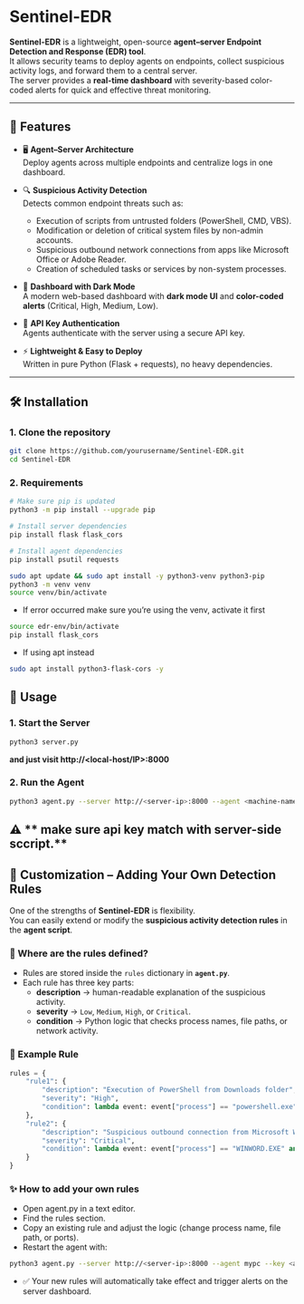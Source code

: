 # Sentinel-EDR

**Sentinel-EDR** is a lightweight, open-source **agent–server Endpoint Detection and Response (EDR) tool**.  
It allows security teams to deploy agents on endpoints, collect suspicious activity logs, and forward them to a central server.  
The server provides a **real-time dashboard** with severity-based color-coded alerts for quick and effective threat monitoring.

---

## 🚀 Features

- 🖥️ **Agent–Server Architecture**  
  Deploy agents across multiple endpoints and centralize logs in one dashboard.  

- 🔍 **Suspicious Activity Detection**  
  Detects common endpoint threats such as:  
  - Execution of scripts from untrusted folders (PowerShell, CMD, VBS).  
  - Modification or deletion of critical system files by non-admin accounts.  
  - Suspicious outbound network connections from apps like Microsoft Office or Adobe Reader.  
  - Creation of scheduled tasks or services by non-system processes.  

- 🎨 **Dashboard with Dark Mode**  
  A modern web-based dashboard with **dark mode UI** and **color-coded alerts** (Critical, High, Medium, Low).  

- 🔑 **API Key Authentication**  
  Agents authenticate with the server using a secure API key.  

- ⚡ **Lightweight & Easy to Deploy**  
  Written in pure Python (Flask + requests), no heavy dependencies.  

---

## 🛠️ Installation

### 1. Clone the repository
```bash
git clone https://github.com/yourusername/Sentinel-EDR.git
cd Sentinel-EDR
```

### 2. Requirements
```bash
# Make sure pip is updated
python3 -m pip install --upgrade pip

# Install server dependencies
pip install flask flask_cors

# Install agent dependencies
pip install psutil requests

sudo apt update && sudo apt install -y python3-venv python3-pip
python3 -m venv venv
source venv/bin/activate
```
- If error occurred make sure you’re using the venv, activate it first
```bash
source edr-env/bin/activate
pip install flask_cors
```
- If using apt instead
```bash
sudo apt install python3-flask-cors -y
```

## 📡 Usage

### 1. Start the Server
```bash
python3 server.py
```
**and just visit http://<local-host/IP>:8000**
### 2. Run the Agent
```bash
python3 agent.py --server http://<server-ip>:8000 --agent <machine-name> --key <api-key>
```
⚠️ ** make sure api key match with server-side sccript.**
---

## 🔧 Customization – Adding Your Own Detection Rules  

One of the strengths of **Sentinel-EDR** is flexibility.  
You can easily extend or modify the **suspicious activity detection rules** in the **agent script**.  

### 📌 Where are the rules defined?  
- Rules are stored inside the `rules` dictionary in **`agent.py`**.  
- Each rule has three key parts:  
  - **description** → human-readable explanation of the suspicious activity.  
  - **severity** → `Low`, `Medium`, `High`, or `Critical`.  
  - **condition** → Python logic that checks process names, file paths, or network activity.  

### 📝 Example Rule  
```python
rules = {
    "rule1": {
        "description": "Execution of PowerShell from Downloads folder",
        "severity": "High",
        "condition": lambda event: event["process"] == "powershell.exe" and "Downloads" in event["path"]
    },
    "rule2": {
        "description": "Suspicious outbound connection from Microsoft Word",
        "severity": "Critical",
        "condition": lambda event: event["process"] == "WINWORD.EXE" and event["destination_port"] not in [80, 443]
    }
}
```
### ✨ How to add your own rules

- Open agent.py in a text editor.
- Find the rules section.
- Copy an existing rule and adjust the logic (change process name, file path, or ports).
- Restart the agent with:
```bash
python3 agent.py --server http://<server-ip>:8000 --agent mypc --key <api-key>
```
- ✅ Your new rules will automatically take effect and trigger alerts on the server dashboard.
